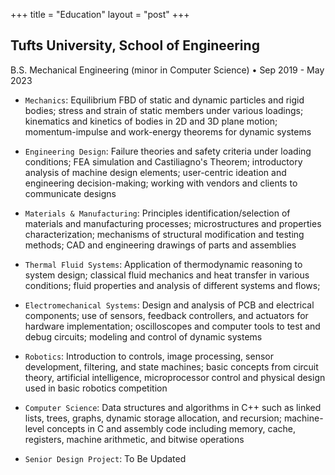 +++
title = "Education"
layout = "post"
+++

## Tufts University, School of Engineering

B.S. Mechanical Engineering (minor in Computer Science) • Sep 2019 - May 2023

- `Mechanics`: Equilibrium FBD of static and dynamic particles and rigid bodies; stress and strain of static members under various loadings; kinematics and kinetics of bodies in 2D and 3D plane motion; momentum-impulse and work-energy theorems for dynamic systems
<!--- Analysis and problem solving in statics. Vector and matrix analysis. Force-moment balance equations. Analysis of stress and strain. Behavior of isotropic materials. Area moments of inertia. Behavior of members subjected to axial, torsional, and flexural loadings, combined stress, compression members and columns. 
Equilibrium of particles and rigid bodies in two and three dimensions. Kinematics and kinetics of particles and of rigid bodies in plane motion. Mass moments of inertia of solid bodies. Momentum and impulse methods. Energy methods. Single degree of freedom vibrations. Derivation and solution of differential equations of motion. --->

- `Engineering Design`: Failure theories and safety criteria under loading conditions; FEA simulation and Castiliagno's Theorem; introductory analysis of machine design elements; user-centric ideation and engineering decision-making; working with vendors and clients to communicate designs
<!--- User-centric design process, project planning, framing the design challenge. Intellectual property, market research. Task analysis, identification of user needs and engineering requirements, user profiles and persona, need ranking. Ideation techniques, decision making based on design criteria, detailed design. Working with vendors and communicating designs, usability testing, design iteration, engineering drawings in CAD, prototype fabrication. 
Machine applications, component analysis, load analysis, free body diagrams. Analytical modeling, finite element analysis, failure modes, stress concentrations, failure theories. Machine design component selection, applications, materials, loading conditions. --->

- `Materials & Manufacturing`: Principles identification/selection of materials and manufacturing processes; microstructures and properties characterization; mechanisms of structural modification and testing methods; CAD and engineering drawings of parts and assemblies
<!--- Materials identification and selection for engineering applications
Product teardown, component and sub-assembly identification, CAD modeling of parts and assembly. Materials identification and selection for engineering applications, Ashby charts. Basic principles and advantages/disadvantages of manufacturing processes, hands on component manufacturing.
Phase diagrams, microstructures of materials, methods of structural material modification. Material classification and basic structures, material properties, property characterization and testing methods. Dislocations, twinning, diffusion and strengthening mechanisms. --->

- `Thermal Fluid Systems`: Application of thermodynamic reasoning to system design; classical fluid mechanics and heat transfer in various conditions; fluid properties and analysis of different systems and flows; 

<!--- Classical thermodynamics and energy balances. Thermophysical properties of matter, first and second law of thermodynamics in closed and open systems, entropy, and thermodynamic cycles. Dimensional analysis. One-dimensional steady state and transient conduction, and radiative heat transfer. Emphasis on application of thermodynamic reasoning to system design. Fluid mechanics and convective heat transfer for internal and external flows. Properties of fluids, pressure, hydrostatic forces. Control volume and differential analysis. Conservation of mass, momentum, and energy. Bernoulli and Navier-Stokes equations. Introduction to turbulent flows. Momentum and thermal boundary layers. Forced and free heat convection, and heat exchangers. Emphasis on combined heat transfer and fluid flow in thermodynamic systems. --->

- `Electromechanical Systems`: Design and analysis of PCB and electrical components; use of sensors, feedback controllers, and actuators for hardware implementation; oscilloscopes and computer tools to test and debug circuits; modeling and control of dynamic systems
<!--- Analysis and design of circuits using ideal voltage and current sources, resistors, capacitors, and inductors. Actuators such as electric motors, solenoids, and heaters. Amplifiers. Microcontrollers. Sampling sensors and driving actuators. Applications of proportional-integral-derivative control. Hardware implementation. Use of oscilloscopes to test and debug circuits. Printed circuit board (PCB) design. 
Modeling and control of dynamic electromechanical systems. Transfer functions and other methods for continuous linear system analysis. Time-domain response, frequency response. Performance of feedback controllers, including proportional-integral-derivative controllers. Computer tools for design and measurement. Sensors, actuators, hardware implementation.--->

- `Robotics`: Introduction to controls, image processing, sensor development, filtering, and state machines; basic concepts from circuit theory, artificial intelligence, microprocessor control and physical design used in basic robotics competition


- `Computer Science`: Data structures and algorithms in C++ such as linked lists, trees, graphs, dynamic storage allocation, and recursion; machine-level concepts in C and assembly code including memory, cache, registers, machine arithmetic, and bitwise operations

<!--- Data structures and algorithms are studied through major programming projects. Topics include linked lists, trees, graphs, dynamic storage allocation, and recursion.
Structure of machine-level data and code, including memory, cache, registers, machine arithmetic, and bitwise operations. Encapsulating machine functionality through interfaces and abstract data types. Structure of assembly code, relocatable object code, and binary machine code, and the translations between them. Applications of machine-level operations and code translations in programming projects. --->

- `Senior Design Project`: To Be Updated
